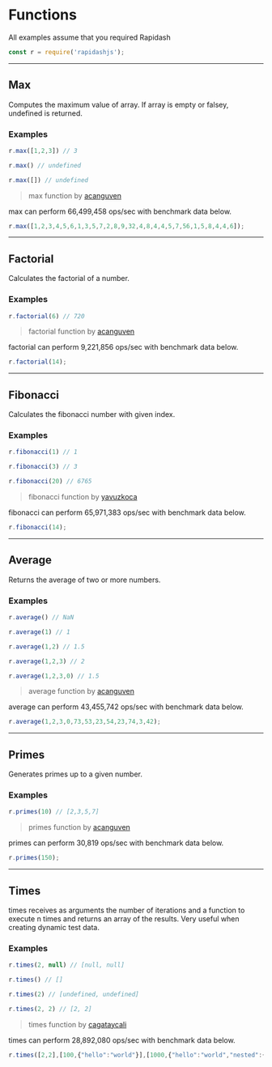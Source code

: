# Functions

<style>
    h2  {
        text-transform: capitalize;
    }
</style>

<p class="tip">
All examples assume that you required Rapidash
</p>

```js
const r = require('rapidashjs');
```

___
## max

Computes the maximum value of array. If array is empty or falsey, undefined is returned.

### Examples
```js
r.max([1,2,3]) // 3
```
 ```js
r.max() // undefined
```
 ```js
r.max([]) // undefined
```



> max function by <a href="https://github.com/acanguven">acanguven</a>  

max can perform 66,499,458 ops/sec with benchmark data below.

```js
r.max([1,2,3,4,5,6,1,3,5,7,2,8,9,32,4,8,4,4,5,7,56,1,5,8,4,4,6]);
```


___
## factorial

Calculates the factorial of a number.

### Examples
```js
r.factorial(6) // 720
```



> factorial function by <a href="https://github.com/acanguven">acanguven</a>  

factorial can perform 9,221,856 ops/sec with benchmark data below.

```js
r.factorial(14);
```


___
## fibonacci

Calculates the fibonacci number with given index.

### Examples
```js
r.fibonacci(1) // 1
```
 ```js
r.fibonacci(3) // 3
```
 ```js
r.fibonacci(20) // 6765
```



> fibonacci function by <a href="https://github.com/yavuzkoca">yavuzkoca</a>  

fibonacci can perform 65,971,383 ops/sec with benchmark data below.

```js
r.fibonacci(14);
```


___
## average

Returns the average of two or more numbers.

### Examples
```js
r.average() // NaN
```
 ```js
r.average(1) // 1
```
 ```js
r.average(1,2) // 1.5
```
 ```js
r.average(1,2,3) // 2
```
 ```js
r.average(1,2,3,0) // 1.5
```



> average function by <a href="https://github.com/acanguven">acanguven</a>  

average can perform 43,455,742 ops/sec with benchmark data below.

```js
r.average(1,2,3,0,73,53,23,54,23,74,3,42);
```


___
## primes

Generates primes up to a given number.

### Examples
```js
r.primes(10) // [2,3,5,7]
```



> primes function by <a href="https://github.com/acanguven">acanguven</a>  

primes can perform 30,819 ops/sec with benchmark data below.

```js
r.primes(150);
```


___
## times

times receives as arguments the number of iterations and a function to execute n times and returns an array of the results. Very useful when creating dynamic test data.

### Examples
```js
r.times(2, null) // [null, null]
```
 ```js
r.times() // []
```
 ```js
r.times(2) // [undefined, undefined]
```
 ```js
r.times(2, 2) // [2, 2]
```



> times function by <a href="https://github.com/cagataycali">cagataycali</a>  

times can perform 28,892,080 ops/sec with benchmark data below.

```js
r.times([2,2],[100,{"hello":"world"}],[1000,{"hello":"world","nested":{"object":{"with":{"array":[]}}}}]);
```



